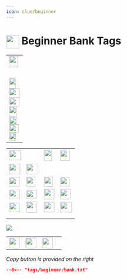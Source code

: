 ```yaml
---
icon: clue/beginner
---
```


# <img style="vertical-align:middle" src="https://oldschool.runescape.wiki/images/Clue_scroll_%28beginner%29_detail.png" width="35"> Beginner Bank Tags

<div class="main-container">
    <div class="left-container">
        <table class="equipment">
            <tbody>
                <tr>
                    <td>
                        <div class="equipment-div">
                        <div class="equipment-head equipment-blank">
                            <div class="equipment-plinkp"><span class="mw-default-size" typeof="mw:File"><a href="https://oldschool.runescape.wiki/w/Kandarin_headgear_4" title="Kandarin headgear 4"><img src="https://oldschool.runescape.wiki/images/Kandarin_headgear_4.png?cff7a" decoding="async" loading="lazy" width="24" height="30" class="mw-file-element" data-file-width="24" data-file-height="30"></a></span></div>
                        </div>
                        <div class="equipment-cape equipment-blank">
                            <div class="equipment-plinkp"><span class="mw-default-size" typeof="mw:File"><a href="https://oldschool.runescape.wiki/w/Max_cape#Inventory" title="Max cape"><img src="https://oldschool.runescape.wiki/images/Max_cape.png?23ebf" decoding="async" loading="lazy" width="15" height="29" class="mw-file-element" data-file-width="15" data-file-height="29"></a></span></div>
                        </div>
                        <div class="equipment-neck equipment-blank">
                            <div class="equipment-plinkp"><span class="mw-default-size" typeof="mw:File"><a href="https://oldschool.runescape.wiki/w/Amulet_of_eternal_glory" title="Amulet of eternal glory"><img src="https://oldschool.runescape.wiki/images/Amulet_of_eternal_glory.png?248b4" decoding="async" loading="lazy" width="18" height="29" class="mw-file-element" data-file-width="18" data-file-height="29"></a></span></div>
                        </div>
                        <div class="equipment-ammo">
                            <div class="equipment-plinkp"></div>
                        </div>
                        <div class="equipment-weapon equipment-blank">
                            <div class="equipment-plinkp"><span class="mw-default-size" typeof="mw:File"><a href="https://oldschool.runescape.wiki/w/Skull_sceptre" title="Skull sceptre"><img src="https://oldschool.runescape.wiki/images/Skull_sceptre.png?1d1f2" decoding="async" loading="lazy" width="29" height="25" class="mw-file-element" data-file-width="29" data-file-height="25"></a></span></div>
                        </div>
                        <div class="equipment-torso equipment-blank">
                            <div class="equipment-plinkp"><span class="mw-default-size" typeof="mw:File"><a href="https://oldschool.runescape.wiki/w/Graceful_top#Inventory" title="Graceful top"><img src="https://oldschool.runescape.wiki/images/Graceful_top.png?99c22" decoding="async" loading="lazy" width="28" height="23" class="mw-file-element" data-file-width="28" data-file-height="23"></a></span></div>
                        </div>
                        <div class="equipment-shield">
                            <div class="equipment-plinkp"></div>
                        </div>
                        <div class="equipment-legs equipment-blank">
                            <div class="equipment-plinkp"><span class="mw-default-size" typeof="mw:File"><a href="https://oldschool.runescape.wiki/w/Graceful_legs#Inventory" title="Graceful legs"><img src="https://oldschool.runescape.wiki/images/Graceful_legs.png?19135" decoding="async" loading="lazy" width="21" height="29" class="mw-file-element" data-file-width="21" data-file-height="29"></a></span></div>
                        </div>
                        <div class="equipment-gloves equipment-blank">
                            <div class="equipment-plinkp"><span class="mw-default-size" typeof="mw:File"><a href="https://oldschool.runescape.wiki/w/Combat_bracelet#(4)" title="Combat bracelet"><img src="https://oldschool.runescape.wiki/images/Combat_bracelet.png?43e7d" decoding="async" loading="lazy" width="20" height="20" class="mw-file-element" data-file-width="20" data-file-height="20"></a></span></div>
                        </div>
                        <div class="equipment-gloves">
                            <div class="equipment-plinkp"></div>
                        </div>
                        <div class="equipment-boots equipment-blank">
                            <div class="equipment-plinkp"><span class="mw-default-size" typeof="mw:File"><a href="https://oldschool.runescape.wiki/w/Graceful_boots#Inventory" title="Graceful boots"><img src="https://oldschool.runescape.wiki/images/Graceful_boots.png?cf6ac" decoding="async" loading="lazy" width="26" height="22" class="mw-file-element" data-file-width="26" data-file-height="22"></a></span></div>
                        </div>
                        <div class="equipment-ring equipment-blank">
                            <div class="equipment-plinkp"><span class="mw-default-size" typeof="mw:File"><a href="https://oldschool.runescape.wiki/w/Ring_of_wealth_(5)#(5)" title="Ring of wealth (5)"><img src="https://oldschool.runescape.wiki/images/Ring_of_wealth_%285%29.png?a1c55" decoding="async" loading="lazy" width="18" height="22" class="mw-file-element" data-file-width="18" data-file-height="22"></a></span></div>
                        </div>
                        </div>
                    </td>
                </tr>
            </tbody>
        </table>
    </div>
    <div class="left-container">
        <table class="inventorytable">
            <tbody>
                <tr>
                    <td><span typeof="mw:File/Frameless"><a href="https://oldschool.runescape.wiki/w/Clue_scroll_(beginner)" title="Clue scroll (beginner)"><img src="https://oldschool.runescape.wiki/images/Clue_scroll_%28beginner%29.png?09bb0" decoding="async" loading="lazy" width="31" height="27" class="mw-file-element" data-file-width="31" data-file-height="27"></a></span></td>
                    <td><span typeof="mw:File/Frameless"><a href="https://oldschool.runescape.wiki/w/Achievement_diary_cape_(t)" title="Achievement diary cape (t)"><img src="https://oldschool.runescape.wiki/images/Achievement_diary_cape_%28t%29.png?727e9" decoding="async" loading="lazy" width="16" height="31" class="mw-file-element" data-file-width="16" data-file-height="31"></a></span></td>
                    <td><span typeof="mw:File/Frameless"><a href="https://oldschool.runescape.wiki/w/Iron_dagger" title="Iron dagger"><img src="https://oldschool.runescape.wiki/images/Iron_dagger.png?adc7e" decoding="async" loading="lazy" width="21" height="31" class="mw-file-element" data-file-width="21" data-file-height="31"></a></span></td>
                    <td><span typeof="mw:File/Frameless"><a href="https://oldschool.runescape.wiki/w/Leather_body" title="Leather body"><img src="https://oldschool.runescape.wiki/images/Leather_body.png?6592f" decoding="async" loading="lazy" width="26" height="29" class="mw-file-element" data-file-width="26" data-file-height="29"></a></span></td>
                </tr>
                <tr>
                    <td><span typeof="mw:File/Frameless"><a href="https://oldschool.runescape.wiki/w/Spade" title="Spade"><img src="https://oldschool.runescape.wiki/images/Spade.png?44c1f" decoding="async" loading="lazy" width="30" height="28" class="mw-file-element" data-file-width="30" data-file-height="28"></a></span></td>
                    <td><span typeof="mw:File/Frameless"><a href="https://oldschool.runescape.wiki/w/Iron_ore" title="Iron ore"><img src="https://oldschool.runescape.wiki/images/Iron_ore.png?9e4d4" decoding="async" loading="lazy" width="32" height="28" class="mw-file-element" data-file-width="32" data-file-height="28"></a></span></td>
                    <td><span typeof="mw:File/Frameless"><a href="https://oldschool.runescape.wiki/w/Music_cape(t)" title="Music cape(t)"><img src="https://oldschool.runescape.wiki/images/Music_cape%28t%29.png?de10d" decoding="async" loading="lazy" width="16" height="31" class="mw-file-element" data-file-width="16" data-file-height="31"></a></span></td>
                    <td><span typeof="mw:File/Frameless"><a href="https://oldschool.runescape.wiki/w/Leather_chaps" title="Leather chaps"><img src="https://oldschool.runescape.wiki/images/Leather_chaps.png?47004" decoding="async" loading="lazy" width="13" height="29" class="mw-file-element" data-file-width="13" data-file-height="29"></a></span></td>
                </tr>
                <tr>
                    <td><span typeof="mw:File/Frameless"><a href="https://oldschool.runescape.wiki/w/Trout" title="Trout"><img src="https://oldschool.runescape.wiki/images/Trout.png?5c5a6" decoding="async" loading="lazy" width="29" height="25" class="mw-file-element" data-file-width="29" data-file-height="25"></a></span></td>
                    <td><span typeof="mw:File/Frameless"><a href="https://oldschool.runescape.wiki/w/Necklace_of_passage" title="Necklace of passage"><img src="https://oldschool.runescape.wiki/images/Necklace_of_passage.png?8393a" decoding="async" loading="lazy" width="24" height="27" class="mw-file-element" data-file-width="24" data-file-height="27"></a></span></td>
                    <td><span typeof="mw:File/Frameless"><a href="https://oldschool.runescape.wiki/w/Skills_necklace" title="Skills necklace"><img src="https://oldschool.runescape.wiki/images/Skills_necklace.png?f1c54" decoding="async" loading="lazy" width="24" height="27" class="mw-file-element" data-file-width="24" data-file-height="27"></a></span></td>
                    <td><span typeof="mw:File/Frameless"><a href="https://oldschool.runescape.wiki/w/Strange_device#Beginner" title="Strange device"><img src="https://oldschool.runescape.wiki/images/Strange_device_%28beginner%29.png?27f35" decoding="async" loading="lazy" width="25" height="25" class="mw-file-element" data-file-width="25" data-file-height="25"></a></span></td>
                </tr>
                <tr>
                    <td><span typeof="mw:File/Frameless"><a href="https://oldschool.runescape.wiki/w/Raw_trout" title="Raw trout"><img src="https://oldschool.runescape.wiki/images/Raw_trout.png?97482" decoding="async" loading="lazy" width="29" height="25" class="mw-file-element" data-file-width="29" data-file-height="25"></a></span></td>
                    <td><span typeof="mw:File/Frameless"><a href="https://oldschool.runescape.wiki/w/Raw_herring" title="Raw herring"><img src="https://oldschool.runescape.wiki/images/Raw_herring.png?e3d63" decoding="async" loading="lazy" width="29" height="22" class="mw-file-element" data-file-width="29" data-file-height="22"></a></span></td>
                    <td><span typeof="mw:File/Frameless"><a href="https://oldschool.runescape.wiki/w/Senntisten_teleport_(tablet)" title="Senntisten teleport (tablet)"><img src="https://oldschool.runescape.wiki/images/Senntisten_teleport_%28tablet%29.png?847d4" decoding="async" loading="lazy" width="28" height="28" class="mw-file-element" data-file-width="28" data-file-height="28"></a></span></td>
                    <td><span typeof="mw:File/Frameless"><a href="https://oldschool.runescape.wiki/w/Lassar_teleport_(tablet)" title="Lassar teleport (tablet)"><img src="https://oldschool.runescape.wiki/images/Lassar_teleport_%28tablet%29.png?6592f" decoding="async" loading="lazy" width="28" height="28" class="mw-file-element" data-file-width="28" data-file-height="28"></a></span></td>
                </tr>
                <tr>
                    <td><span typeof="mw:File/Frameless"><a href="https://oldschool.runescape.wiki/w/Pike" title="Pike"><img src="https://oldschool.runescape.wiki/images/Pike.png?219da" decoding="async" loading="lazy" width="29" height="25" class="mw-file-element" data-file-width="29" data-file-height="25"></a></span></td>
                    <td><span typeof="mw:File/Frameless"><a href="https://oldschool.runescape.wiki/w/Ring_of_the_elements" title="Ring of the elements"><img src="https://oldschool.runescape.wiki/images/Ring_of_the_elements.png?5d60c" decoding="async" loading="lazy" width="29" height="30" class="mw-file-element" data-file-width="29" data-file-height="30"></a></span></td>
                    <td><span typeof="mw:File/Frameless"><a href="https://oldschool.runescape.wiki/w/Draynor_manor_teleport_(tablet)" title="Draynor manor teleport (tablet)"><img src="https://oldschool.runescape.wiki/images/Draynor_manor_teleport_%28tablet%29.png?5eb13" decoding="async" loading="lazy" width="28" height="28" class="mw-file-element" data-file-width="28" data-file-height="28"></a></span></td>
                    <td><span typeof="mw:File/Frameless"><a href="https://oldschool.runescape.wiki/w/Divine_rune_pouch" title="Divine rune pouch"><img src="https://oldschool.runescape.wiki/images/Divine_rune_pouch.png?1815d" decoding="async" loading="lazy" width="32" height="28" class="mw-file-element" data-file-width="32" data-file-height="28"></a></span></td>
                </tr>
                <tr>
                    <td></td>
                    <td></td>
                    <td></td>
                    <td></td>
                </tr>
                <tr>
                    <td></td>
                    <td></td>
                    <td></td>
                    <td></td>
                </tr>
            </tbody>
        </table>
    </div>
    <div class="right-container">
        <div class="half-container-top">
            <img class="icon" src="https://oldschool.runescape.wiki/images/Spellbook.png" />
        </div>
        <div class="half-container-bottom">
            <table class="runepouchtable">
                <tbody>
                    <tr>
                        <td><span typeof="mw:File/Frameless"><a href="https://oldschool.runescape.wiki/w/Law_rune" title="Law rune"><img src="https://oldschool.runescape.wiki/images/Law_rune.png" decoding="async" loading="lazy" width="29" height="28" class="mw-file-element" data-file-width="29" data-file-height="28"></a></span></td>
                        <td class="middle-rune"><span typeof="mw:File/Frameless"><a href="https://oldschool.runescape.wiki/w/Dust_rune" title="Dust rune"><img src="https://oldschool.runescape.wiki/images/Dust_rune.png" decoding="async" loading="lazy" width="29" height="28" class="mw-file-element" data-file-width="29" data-file-height="28"></a></span></td>
                        <td><span typeof="mw:File/Frameless"><a href="https://oldschool.runescape.wiki/w/Steam_rune" title="Steam rune"><img src="https://oldschool.runescape.wiki/images/Steam_rune.png" decoding="async" loading="lazy" width="29" height="28" class="mw-file-element" data-file-width="29" data-file-height="28"></a></span></td>
                        <td></td>
                    </tr>
                </tbody>
            </table>
        </div>
    </div>
</div>

_Copy button is provided on the right_
``` json title=""
--8<-- "tags/beginner/bank.txt"
```